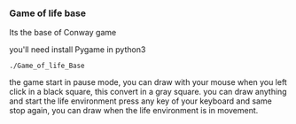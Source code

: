 ### Game of life base

Its the base of Conway game

you'll need install Pygame in python3

````
./Game_of_life_Base
````


the game start in pause mode, you can draw with your mouse when you left click
in a black square, this convert in a gray square. you can draw anything and start
the life environment press any key of your keyboard and same stop again, you can
draw when the life environment is in movement.

